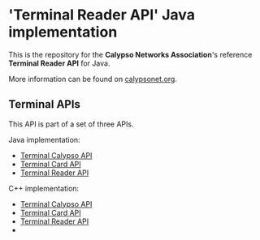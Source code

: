 # 'Terminal Reader API' Java implementation

This is the repository for the **Calypso Networks Association**'s reference **Terminal Reader API** for Java.

More information can be found on [calypsonet.org](http://calypsonet.org).

## Terminal APIs

This API is part of a set of three APIs.

Java implementation:
* [Terminal Calypso API](https://github.com/calypsonet/calypsonet-terminal-calypso-java-api)
* [Terminal Card API](https://github.com/calypsonet/calypsonet-terminal-card-java-api)
* [Terminal Reader API](https://github.com/calypsonet/calypsonet-terminal-reader-java-api)

C++ implementation:
* [Terminal Calypso API](https://github.com/calypsonet/calypsonet-terminal-calypso-cpp-api)
* [Terminal Card API](https://github.com/calypsonet/calypsonet-terminal-card-cpp-api)
* [Terminal Reader API](https://github.com/calypsonet/calypsonet-terminal-reader-cpp-api)
* 
